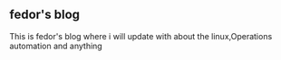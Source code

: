 ## fedor's blog

This is fedor's blog where i will  update with about the linux,Operations automation and anything
